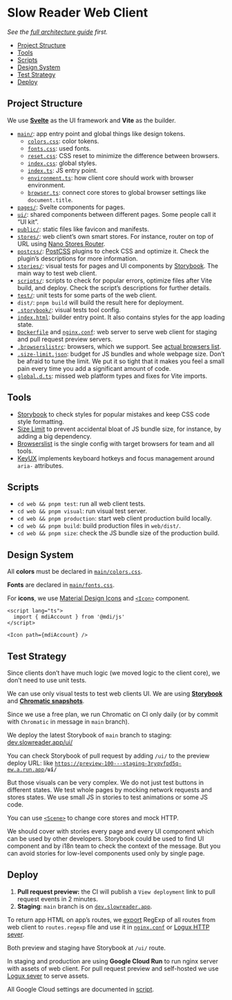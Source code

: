 # Slow Reader Web Client

_See the [full architecture guide](../README.md) first._

- [Project Structure](#project-structure)
- [Tools](#tools)
- [Scripts](#scripts)
- [Design System](#design-system)
- [Test Strategy](#test-strategy)
- [Deploy](#deploy)

## Project Structure

We use **[Svelte](https://joyofcode.xyz/learn-svelte)** as the UI framework and **Vite** as the builder.

- [`main/`](./main): app entry point and global things like design tokens.
  - [`colors.css`](./main/colors.css): color tokens.
  - [`fonts.css`](./main/fonts.css): used fonts.
  - [`reset.css`](./main/reset.css): CSS reset to minimize the difference between browsers.
  - [`index.css`](./main/index.css): global styles.
  - [`index.ts`](./main/index.ts): JS entry point.
  - [`environment.ts`](./main/environment.ts): how client core should work with browser environment.
  - [`browser.ts`](./main/browser.ts): connect core stores to global browser settings like `document.title`.
- [`pages/`](./pages/): Svelte components for pages.
- [`ui/`](./ui/): shared components between different pages. Some people call it “UI kit”.
- [`public/`](./public/): static files like favicon and manifests.
- [`stores/`](./stores/): web client’s own smart stores. For instance, router on top of URL using [Nano Stores Router](https://github.com/nanostores/router).
- [`postcss/`](./postcss/): [PostCSS](https://postcss.org/) plugins to check CSS and optimize it. Check the plugin’s descriptions for more information.
- [`stories/`](./stories/): visual tests for pages and UI components by [Storybook](https://storybook.js.org/). The main way to test web client.
- [`scripts/`](./scripts/): scripts to check for popular errors, optimize files after Vite build, and deploy. Check the script’s descriptions for further details.
- [`test/`](./test/): unit tests for some parts of the web client.
- `dist/`: `pnpm build` will build the result here for deployment.
- [`.storybook/`](./.storybook/): visual tests tool config.
- [`index.html`](./index.html): builder entry point. It also contains styles for the app loading state.
- [`Dockerfile`](./Dockerfile) and [`nginx.conf`](./nginx.conf): web server to serve web client for staging and pull request preview servers.
- [`.browserslistrc`](./.browserslistrc): browsers, which we support. See [actual browsers list](https://browsersl.ist/#q=defaults+and+supports+es6-module).
- [`.size-limit.json`](./.size-limit.json): budget for JS bundles and whole webpage size. Don’t be afraid to tune the limit. We put it so tight that it makes you feel a small pain every time you add a significant amount of code.
- [`global.d.ts`](./global.d.ts): missed web platform types and fixes for Vite imports.

## Tools

- [Storybook](https://storybook.js.org/) to check styles for popular mistakes and keep CSS code style formatting.
- [Size Limit](https://github.com/ai/size-limit/) to prevent accidental bloat of JS bundle size, for instance, by adding a big dependency.
- [Browserslist](https://github.com/browserslist/browserslist) is the single config with target browsers for team and all tools.
- [KeyUX](https://github.com/ai/keyux) implements keyboard hotkeys and focus management around `aria-` attributes.

## Scripts

- `cd web && pnpm test`: run all web client tests.
- `cd web && pnpm visual`: run visual test server.
- `cd web && pnpm production`: start web client production build locally.
- `cd web && pnpm build`: build production files in `web/dist/`.
- `cd web && pnpm size`: check the JS bundle size of the production build.

## Design System

All **colors** must be declared in [`main/colors.css`](./main/colors.css).

**Fonts** are declared in [`main/fonts.css`](./main/fonts.css).

For **icons**, we use [Material Design Icons](https://pictogrammers.com/library/mdi/) and [`<Icon>`](./ui/icon.svelte) component.

```svelte
<script lang="ts">
  import { mdiAccount } from '@mdi/js'
</script>

<Icon path={mdiAccount} />
```

## Test Strategy

Since clients don’t have much logic (we moved logic to the client core), we don’t need to use unit tests.

We can use only visual tests to test web clients UI. We are using **[Storybook](https://storybook.js.org/)** and **[Chromatic snapshots](https://www.chromatic.com/builds?appId=65678843aa11589739e8fbee)**.

Since we use a free plan, we run Chromatic on CI only daily (or by commit with `Chromatic` in message in `main` branch).

We deploy the latest Storybook of `main` branch to staging: [dev.slowreader.app/ui/](https://dev.slowreader.app/ui/)

You can check Storybook of pull request by adding `/ui/` to the preview deploy URL: like <code>https://preview-100---staging-3ryqvfpd5q-ew.a.run.app<b>/ui/</b></code>

But those visuals can be very complex. We do not just test buttons in different states. We test whole pages by mocking network requests and stores states. We use small JS in stories to test animations or some JS code.

You can use [`<Scene>`](./stories/scene.svelte) to change core stores and mock HTTP.

We should cover with stories every page and every UI component which can be used by other developers. Storybook could be used to find UI component and by i18n team to check the context of the message. But you can avoid stories for low-level components used only by single page.

## Deploy

1. **Pull request preview:** the CI will publish a `View deployment` link to pull request events in 2 minutes.
2. **Staging**: `main` branch is on [`dev.slowreader.app`](https://dev.slowreader.app).

To return app HTML on app’s routes, we [export](./scripts/export-routes.ts) RegExp of all routes from web client to `routes.regexp` file and use it in [`nginx.conf`](./nginx.conf) or [Logux HTTP sever](../server/modules/assets.ts).

Both preview and staging have Storybook at `/ui/` route.

In staging and production are using **Google Cloud Run** to run nginx server with assets of web client. For pull request preview and self-hosted we use [Logux sever](../server/modules/assets.ts) to serve assets.

All Google Cloud settings are documented in [script](../scripts/prepare-google-cloud.sh).
